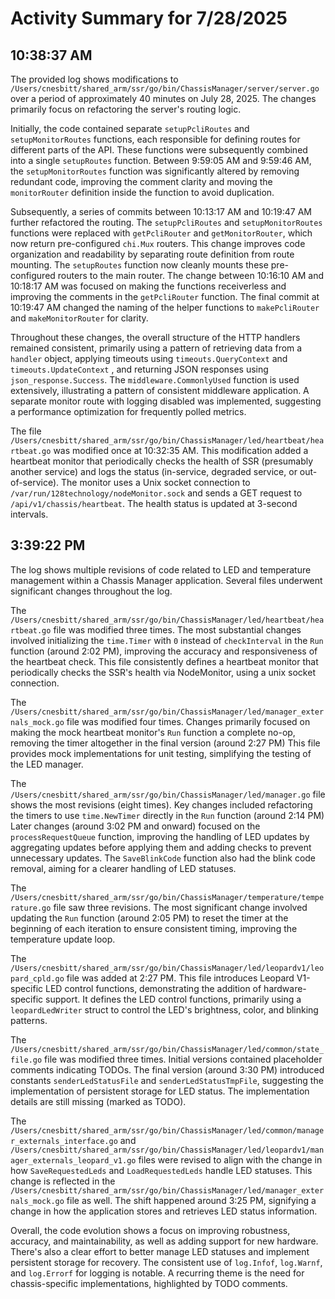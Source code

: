 # Activity Summary for 7/28/2025

## 10:38:37 AM
The provided log shows modifications to `/Users/cnesbitt/shared_arm/ssr/go/bin/ChassisManager/server/server.go` over a period of approximately 40 minutes on July 28, 2025.  The changes primarily focus on refactoring the server's routing logic.

Initially, the code contained separate `setupPcliRoutes` and `setupMonitorRoutes` functions, each responsible for defining routes for different parts of the API.  These functions were subsequently combined into a single `setupRoutes` function.  Between 9:59:05 AM and 9:59:46 AM,  the `setupMonitorRoutes` function was significantly altered by removing redundant code, improving the comment clarity and moving the `monitorRouter` definition inside the function to avoid duplication.  

Subsequently, a series of commits between 10:13:17 AM and 10:19:47 AM further refactored the routing.  The `setupPcliRoutes` and `setupMonitorRoutes` functions were replaced with `getPcliRouter` and `getMonitorRouter`, which now return pre-configured `chi.Mux` routers. This change improves code organization and readability by separating route definition from route mounting. The `setupRoutes` function now cleanly mounts these pre-configured routers to the main router. The change between 10:16:10 AM and 10:18:17 AM was focused on making the functions receiverless and improving the comments in the `getPcliRouter` function.  The final commit at 10:19:47 AM changed the naming of the helper functions to `makePcliRouter` and `makeMonitorRouter` for clarity.

Throughout these changes, the overall structure of the HTTP handlers remained consistent, primarily using a pattern of retrieving data from a `handler` object, applying timeouts using `timeouts.QueryContext` and `timeouts.UpdateContext` , and returning JSON responses using `json_response.Success`.  The  `middleware.CommonlyUsed` function is used extensively, illustrating a pattern of consistent middleware application.  A separate monitor route with logging disabled was implemented, suggesting a performance optimization for frequently polled metrics.


The file `/Users/cnesbitt/shared_arm/ssr/go/bin/ChassisManager/led/heartbeat/heartbeat.go` was modified once at 10:32:35 AM.  This modification added a heartbeat monitor that periodically checks the health of SSR (presumably another service) and logs the status (in-service, degraded service, or out-of-service).  The monitor uses a Unix socket connection to `/var/run/128technology/nodeMonitor.sock` and sends a GET request to `/api/v1/chassis/heartbeat`.  The health status is updated at 3-second intervals.


## 3:39:22 PM
The log shows multiple revisions of code related to LED and temperature management within a Chassis Manager application.  Several files underwent significant changes throughout the log.

The `/Users/cnesbitt/shared_arm/ssr/go/bin/ChassisManager/led/heartbeat/heartbeat.go` file was modified three times.  The most substantial changes involved initializing the `time.Timer` with `0` instead of `checkInterval` in the `Run` function (around 2:02 PM), improving the accuracy and responsiveness of the heartbeat check.  This file consistently defines a heartbeat monitor that periodically checks the SSR's health via NodeMonitor, using a unix socket connection.


The `/Users/cnesbitt/shared_arm/ssr/go/bin/ChassisManager/led/manager_externals_mock.go` file was modified four times. Changes primarily focused on making the mock heartbeat monitor's `Run` function a complete no-op, removing the timer altogether in the final version (around 2:27 PM)  This file provides mock implementations for unit testing, simplifying the testing of the LED manager.


The `/Users/cnesbitt/shared_arm/ssr/go/bin/ChassisManager/led/manager.go` file shows the most revisions (eight times). Key changes included refactoring the timers to use `time.NewTimer` directly in the `Run` function (around 2:14 PM)  Later changes (around 3:02 PM and onward) focused on the `processRequestQueue` function, improving the handling of LED updates by aggregating updates before applying them and adding checks to prevent unnecessary updates.  The `SaveBlinkCode` function also had the blink code removal, aiming for a clearer handling of LED statuses.


The `/Users/cnesbitt/shared_arm/ssr/go/bin/ChassisManager/temperature/temperature.go` file saw three revisions. The most significant change involved updating the `Run` function (around 2:05 PM) to reset the timer at the beginning of each iteration to ensure consistent timing, improving the temperature update loop.


The `/Users/cnesbitt/shared_arm/ssr/go/bin/ChassisManager/led/leopardv1/leopard_cpld.go` file was added at 2:27 PM. This file introduces Leopard V1-specific LED control functions, demonstrating the addition of hardware-specific support.  It defines the LED control functions, primarily using a `leopardLedWriter` struct to control the LED's brightness, color, and blinking patterns.

The `/Users/cnesbitt/shared_arm/ssr/go/bin/ChassisManager/led/common/state_file.go` file was modified three times.  Initial versions contained placeholder comments indicating TODOs. The final version (around 3:30 PM) introduced constants `senderLedStatusFile` and `senderLedStatusTmpFile`, suggesting the implementation of persistent storage for LED status.  The implementation details are still missing (marked as TODO).


The `/Users/cnesbitt/shared_arm/ssr/go/bin/ChassisManager/led/common/manager_externals_interface.go` and `/Users/cnesbitt/shared_arm/ssr/go/bin/ChassisManager/led/leopardv1/manager_externals_leopard_v1.go` files were revised to align with the change in how `SaveRequestedLeds` and `LoadRequestedLeds` handle LED statuses.  This change is reflected in the  `/Users/cnesbitt/shared_arm/ssr/go/bin/ChassisManager/led/manager_externals_mock.go` file as well.  The shift happened around 3:25 PM, signifying a change in how the application stores and retrieves LED status information.


Overall, the code evolution shows a focus on improving robustness, accuracy, and maintainability, as well as adding support for new hardware.  There's also a clear effort to better manage LED statuses and implement persistent storage for recovery.  The consistent use of  `log.Infof`, `log.Warnf`, and `log.Errorf` for logging is notable.  A recurring theme is the need for chassis-specific implementations, highlighted by TODO comments.
